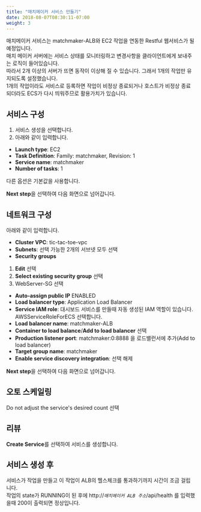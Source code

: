 ```yaml
---
title: "매치메이커 서비스 만들기"
date: 2018-08-07T08:30:11-07:00
weight: 3
---
```


매치메이커 서비스는 matchmaker-ALB와 EC2 작업을 연동한 Restful 웹서비스가 될 예정입니다.<br>
매치 메이커 서버에는 서비스 상태를 모니터링하고 변경사항을 클라이언트에게 보내주는 로직이 들어있습니다.<br>
따라서 2개 이상의 서버가 뜨면 동작이 
이상해 질 수 있습니다. 그래서 1개의 작업만 유지되도록 설정했습니다.<br>
1개의 작업이라도 서비스로 등록하면 작업이 비정상 종료되거나 호스트가 비정상 종료되더라도 ECS가 다시 띄워주므로 활용가치가 있습니다.


## 서비스 구성

1. 서비스 생성을 선택합니다.
1. 아래와 같이 입력합니다.

* **Launch type**: EC2
* **Task Definition**: Family: matchmaker, Revision: 1
* **Service name**: matchmaker
* **Number of tasks**: 1

다른 옵션은 기본값을 사용합니다.

**Next step**을 선택하여 다음 화면으로 넘어갑니다.


## 네트워크 구성

아래와 같이 입력합니다.

* **Cluster VPC**: tic-tac-toe-vpc
* **Subnets**: 선택 가능한 2개의 서브넷 모두 선택
* **Security groups**
 1. **Edit** 선택
 1. **Select existing security group** 선택
 1. WebServer-SG 선택
* **Auto-assign public IP** ENABLED
* **Load balancer type**: Application Load Balancer
* **Service IAM role**: 대시보드 서비스를 만들때 자동 생성된 IAM 역할이 있습니다. AWSServiceRoleForECS 선택합니다.
* **Load balancer name**: matchmaker-ALB
* **Container to load balance**/**Add to load balancer** 선택
* **Production listener port**: matchmaker:0:8888 을 로드밸런서에 추가(Add to load balancer)
* **Target group name**: matchmaker
* **Enable service discovery integration**: 선택 해제

**Next step**을 선택하여 다음 화면으로 넘어갑니다.

## 오토 스케일링

Do not adjust the service's desired count 선택

## 리뷰

**Create Service**를 선택하여 서비스를 생성합니다.


## 서비스 생성 후

서비스가 작업을 만들고 이 작업이 ALB의 헬스체크를 통과하기까지 시간이 조금 걸립니다.<br>
작업의 state가 RUNNING이 된 후에 http://*`매치메이커 ALB 주소`*/api/health 를 입력했을때 200이 출력되면 정상입니다.

